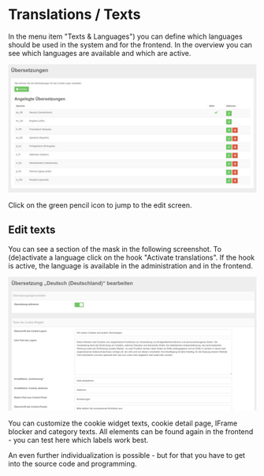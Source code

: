 # Translations / Texts

In the menu item "Texts &amp; Languages") you can define which languages should be used in the system and for the frontend. In the overview you can see which languages are available and which are active.

![screenshot-2020.09.30-11_34_20-CCM19 - Cookie Consent Management Software](../assets/screenshot-2020.09.30-11_34_20-CCM19%20-%20Cookie%20Consent%20Management%20Software.jpg)

Click on the green pencil icon to jump to the edit screen.

## Edit texts

You can see a section of the mask in the following screenshot. To (de)activate a language click on the hook "Activate translations". If the hook is active, the language is available in the administration and in the frontend.



![screenshot-2020.09.30-11_37_24-CCM19 - Cookie Consent Management Software](../assets/screenshot-2020.09.30-11_37_24-CCM19%20-%20Cookie%20Consent%20Management%20Software.jpg)



You can customize the cookie widget texts, cookie detail page, IFrame blocker and category texts. All elements can be found again in the frontend - you can test here which labels work best.

An even further individualization is possible - but for that you have to get into the source code and programming.